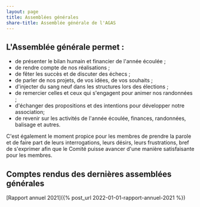 ```yaml
---
layout: page
title: Assemblées générales
share-title: Assemblée générale de l'AGAS
---
```

## L'Assemblée générale permet :

* de présenter le bilan humain et financier de l'année écoulée ;
* de rendre compte de nos réalisations ;
* de fêter les succès et de discuter des échecs ;
* de parler de nos projets, de vos idées, de vos souhaits ;
* d'injecter du sang neuf dans les structures lors des élections ;
* de remercier celles et ceux qui s'engagent pour animer nos randonnées ;
* d'échanger des propositions et des intentions pour développer notre association;
* de revenir sur les activités de l'année écoulée, finances, randonnées, balisage et autres.

C'est également le moment propice pour les membres de prendre la parole et de faire part de leurs interrogations, leurs désirs, leurs frustrations, bref de s'exprimer afin que le Comité puisse avancer d'une manière satisfaisante pour les membres.

## Comptes rendus des dernières assemblées générales

[Rapport annuel 2021]({% post_url 2022-01-01-rapport-annuel-2021 %})
